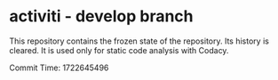 # activiti - develop branch

This repository contains the frozen state of the repository.
Its history is cleared. It is used only for static code
analysis with Codacy.

Commit Time: 1722645496
